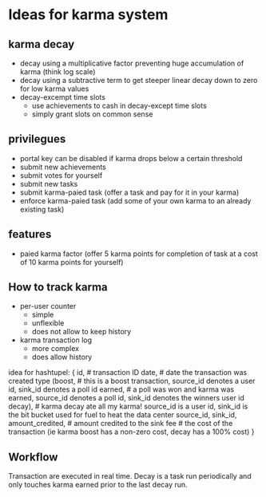 Ideas for karma system
======================

karma decay
-----------
- decay using a multiplicative factor preventing huge accumulation of karma (think log scale)
- decay using a subtractive term to get steeper linear decay down to zero for low karma values
- decay-excempt time slots
  - use achievements to cash in decay-except time slots
  - simply grant slots on common sense

privilegues
-----------
- portal key can be disabled if karma drops below a certain threshold
- submit new achievements
- submit votes for yourself
- submit new tasks
- submit karma-paied task (offer a task and pay for it in your karma)
- enforce karma-paied task (add some of your own karma to an already existing task)

features
--------
- paied karma factor (offer 5 karma points for completion of task at a cost of 10 karma points for yourself)

How to track karma
------------------
- per-user counter
	- simple
	- unflexible
	- does  not allow to keep history
- karma transaction log
	- more complex
	- does allow history

idea for hashtupel:
 { id,							# transaction ID
	 date,						# date the transaction was created
	 type (boost,			# this is a boost transaction, source_id denotes a user id, sink_id denotes a poll id
				 earned,		# a poll was won and karma was earned, source_id denotes a poll id, sink_id denotes the winners user id
				 decay),		# karma decay ate all my karma! source_id is a user id, sink_id is the bit bucket used for fuel to heat the data center
	 source_id,
	 sink_id,
	 amount_credited,	# amount credited to the sink
	 fee							# the cost of the transaction (ie karma boost has a non-zero cost, decay has a 100% cost)
 }

Workflow
--------
Transaction are executed in real time.
Decay is a task run periodically and only touches karma earned prior to the last decay run.
